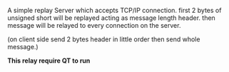 A simple replay Server which accepts TCP/IP connection.
first 2 bytes of unsigned short will be replayed acting as message length header.
then message will be relayed to every connection on the server.

(on client side send 2 bytes header in little order then send whole message.)

**This relay require QT to run**
